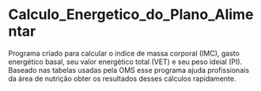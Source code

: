 # Calculo_Energetico_do_Plano_Alimentar
Programa criado para calcular o índice de massa corporal (IMC), gasto energético basal, seu valor energético total (VET) e seu peso ideial (PI). Baseado nas tabelas usadas pela OMS esse programa ajuda profissionais da área de nutrição obter os resultados desses cálculos rapidamente.
